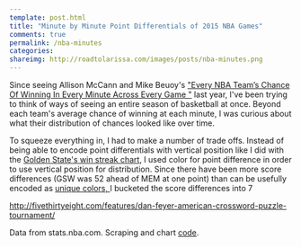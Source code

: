 ```yaml
---
template: post.html
title: "Minute by Minute Point Differentials of 2015 NBA Games"
comments: true
permalink: /nba-minutes
categories: 
shareimg: http://roadtolarissa.com/images/posts/nba-minutes.png
---
```


<div id='graph'></div>

Since seeing Allison McCann and Mike Beuoy's ["Every NBA Team’s Chance Of Winning In Every Minute Across Every Game
"](https://fivethirtyeight.com/features/every-nba-teams-chance-of-winning-in-every-minute-across-every-game/) last year, I've been trying to think of ways of seeing an entire season of basketball at once. Beyond each team's average chance of winning at each minute, I was curious about what their distribution of chances looked like over time. 

To squeeze everything in, I had to make a number of trade offs. Instead of being able to encode point differentials with vertical position like I did with the [Golden State's win streak chart](http://roadtolarissa.com/gsw-streak/), I used color for point difference in order to use vertical position for distribution. Since there have been more score differences (GSW was 52 ahead of MEM at one point) than can be usefully encoded as 
[unique colors, ](http://roadtolarissa.com/blog/2015/01/04/coloring-maps-with-d3/) I bucketed the score differences into 7    

http://fivethirtyeight.com/features/dan-feyer-american-crossword-puzzle-tournament/

Data from stats.nba.com. Scraping and chart [code](https://github.com/1wheel/roadtolarissa/tree/master/source/javascripts/posts/nba-minutes).


<div class='tooltip'></div>



<link rel="stylesheet" type="text/css" href="/javascripts/posts/nba-minutes/style.css">


<script src="/javascripts/libs/d3.4.11.js" type="text/javascript"></script>
<script src="/javascripts/libs/lodash.js" type="text/javascript"></script>
<script src="/javascripts/libs/d3-jetpack-v1.js" type="text/javascript"></script>
<script src="/javascripts/libs/d3-starterkit-v0.js" type="text/javascript"></script>

<script src="/javascripts/posts/nba-minutes/script.js"></script>
